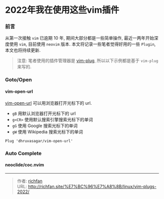 # 2022年我在使用这些vim插件


### 前言
从第一次接触 `vim` 已逾期 10 年, 期间大部分都是一些简单操作,
最近一两年开始深度使用 `vim`, 目前使用 `neovim` 版本.
本文将记录一些笔者觉得好用的一些 `Plugin`, 本文也将持续更新.

<!--more-->

> 注意: 笔者使用的插件管理器是 [vim-plug](https://github.com/junegunn/vim-plug),
所以以下示例都是基于 `vim-plug` 来写的.

### Goto/Open
#### vim-open-url
[vim-open-url](https://github.com/dhruvasagar/vim-open-url)
可以用浏览器打开光标下的 url. 

- `gB` 用默认浏览器打开光标下的 url
- `g<CR>` 使用默认搜索引擎搜索光标下的单词
- `gG` 使用 Google 搜索光标下的单词
- `gW` 使用 Wikipedia 搜索光标下的单词

```vim
Plug 'dhruvasagar/vim-open-url'
```

### Auto Complete
#### neoclide/coc.nvim



---

> 作者: [richfan](https://richfan.site/)  
> URL: http://richfan.site/%E7%BC%96%E7%A8%8B/linux/vim-plugs-2022/  

